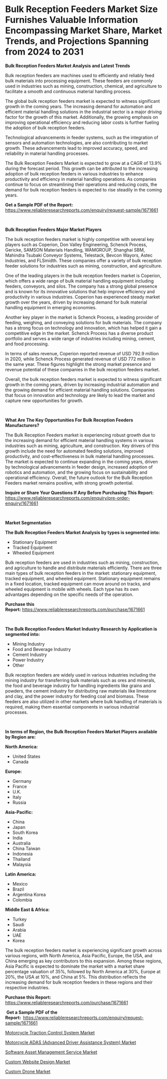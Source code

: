 <p><h1>Bulk Reception Feeders Market Size Furnishes Valuable Information Encompassing Market Share, Market Trends, and Projections Spanning from 2024 to 2031</h1></p><p><strong>Bulk Reception Feeders Market Analysis and Latest Trends</strong></p>
<p><p>Bulk reception feeders are machines used to efficiently and reliably feed bulk materials into processing equipment. These feeders are commonly used in industries such as mining, construction, chemical, and agriculture to facilitate a smooth and continuous material handling process.</p><p>The global bulk reception feeders market is expected to witness significant growth in the coming years. The increasing demand for automation and efficient material handling solutions in the industrial sector is a major driving factor for the growth of this market. Additionally, the growing emphasis on improving operational efficiency and reducing labor costs is further fueling the adoption of bulk reception feeders.</p><p>Technological advancements in feeder systems, such as the integration of sensors and automation technologies, are also contributing to market growth. These advancements lead to improved accuracy, speed, and reliability in material handling processes.</p><p>The Bulk Reception Feeders Market is expected to grow at a CAGR of 13.9% during the forecast period. This growth can be attributed to the increasing adoption of bulk reception feeders in various industries to enhance productivity and efficiency in material handling operations. As companies continue to focus on streamlining their operations and reducing costs, the demand for bulk reception feeders is expected to rise steadily in the coming years.</p></p>
<p><strong>Get a Sample PDF of the Report:&nbsp;</strong> <a href="https://www.reliableresearchreports.com/enquiry/request-sample/1671661">https://www.reliableresearchreports.com/enquiry/request-sample/1671661</a></p>
<p>&nbsp;</p>
<p><strong>Bulk Reception Feeders Major Market Players</strong></p>
<p><p>The bulk reception feeders market is highly competitive with several key players such as Coperion, Don Valley Engineering, Schenck Process, Gericke, SAMSON Materials Handling, WAMGROUP, Shanghai SBM, Mahindra Tsubaki Conveyor Systems, Telestack, Bevcon Wayors, Astec Industries, and FLSmidth. These companies offer a variety of bulk reception feeder solutions for industries such as mining, construction, and agriculture.</p><p>One of the leading players in the bulk reception feeders market is Coperion, which offers a wide range of bulk material handling equipment including feeders, conveyors, and silos. The company has a strong global presence and is known for its innovative solutions that help improve efficiency and productivity in various industries. Coperion has experienced steady market growth over the years, driven by increasing demand for bulk material handling equipment in emerging economies.</p><p>Another key player in the market is Schenck Process, a leading provider of feeding, weighing, and conveying solutions for bulk materials. The company has a strong focus on technology and innovation, which has helped it gain a competitive edge in the market. Schenck Process has a diverse product portfolio and serves a wide range of industries including mining, cement, and food processing.</p><p>In terms of sales revenue, Coperion reported revenue of USD 792.9 million in 2020, while Schenck Process generated revenue of USD 772 million in the same year. These figures highlight the strong market presence and revenue potential of these companies in the bulk reception feeders market.</p><p>Overall, the bulk reception feeders market is expected to witness significant growth in the coming years, driven by increasing industrial automation and the growing demand for efficient material handling solutions. Companies that focus on innovation and technology are likely to lead the market and capture new opportunities for growth.</p></p>
<p>&nbsp;</p>
<p><strong>What Are The Key Opportunities For Bulk Reception Feeders Manufacturers?</strong></p>
<p><p>The Bulk Reception Feeders market is experiencing robust growth due to the increasing demand for efficient material handling systems in various industries such as mining, agriculture, and construction. Key drivers of this growth include the need for automated feeding solutions, improved productivity, and cost-effectiveness in bulk material handling processes. The market is expected to continue expanding in the coming years, driven by technological advancements in feeder design, increased adoption of robotics and automation, and the growing focus on sustainability and operational efficiency. Overall, the future outlook for the Bulk Reception Feeders market remains positive, with strong growth potential.</p></p>
<p><strong>Inquire or Share Your Questions If Any Before Purchasing This Report:</strong> <a href="https://www.reliableresearchreports.com/enquiry/pre-order-enquiry/1671661">https://www.reliableresearchreports.com/enquiry/pre-order-enquiry/1671661</a></p>
<p>&nbsp;</p>
<p><strong>Market Segmentation</strong></p>
<p><strong>The Bulk Reception Feeders Market Analysis by types is segmented into:</strong></p>
<p><ul><li>Stationary Equipment</li><li>Tracked Equipment</li><li>Wheeled Equipment</li></ul></p>
<p><p>Bulk reception feeders are used in industries such as mining, construction, and agriculture to handle and distribute materials efficiently. There are three main types of bulk reception feeders in the market: stationary equipment, tracked equipment, and wheeled equipment. Stationary equipment remains in a fixed location, tracked equipment can move around on tracks, and wheeled equipment is mobile with wheels. Each type has its own advantages depending on the specific needs of the operation.</p></p>
<p><strong>Purchase this Report:&nbsp;</strong><a href="https://www.reliableresearchreports.com/purchase/1671661">https://www.reliableresearchreports.com/purchase/1671661</a></p>
<p>&nbsp;</p>
<p><strong>The Bulk Reception Feeders Market Industry Research by Application is segmented into:</strong></p>
<p><ul><li>Mining Industry</li><li>Food and Beverage Industry</li><li>Cement Industry</li><li>Power Industry</li><li>Other</li></ul></p>
<p><p>Bulk reception feeders are widely used in various industries including the mining industry for transferring bulk materials such as ores and minerals, the food and beverage industry for handling ingredients like grains and powders, the cement industry for distributing raw materials like limestone and clay, and the power industry for feeding coal and biomass. These feeders are also utilized in other markets where bulk handling of materials is required, making them essential components in various industrial processes.</p></p>
<p>&nbsp;</p>
<p><strong>In terms of Region, the Bulk Reception Feeders Market Players available by Region are:</strong></p>
<p>
    <p> <strong> North America: </strong>
        <ul>
            <li>United States</li>
            <li>Canada</li>
        </ul>
        </p> 
    <p> <strong> Europe: </strong>
        <ul>
            <li>Germany</li>
            <li>France</li>
            <li>U.K.</li>
            <li>Italy</li>
            <li>Russia</li>
        </ul>
        </p> 
    <p> <strong> Asia-Pacific: </strong>
        <ul>
            <li>China</li>
            <li>Japan</li>
            <li>South Korea</li>
            <li>India</li>
            <li>Australia</li>
            <li>China Taiwan</li>
            <li>Indonesia</li>
            <li>Thailand</li>
            <li>Malaysia</li>
        </ul>
        </p> 
    <p> <strong> Latin America: </strong>
        <ul>
            <li>Mexico</li>
            <li>Brazil</li>
            <li>Argentina Korea</li>
            <li>Colombia</li>
        </ul>
        </p> 
    <p> <strong> Middle East & Africa: </strong>
        <ul>
            <li>Turkey</li>
            <li>Saudi</li>
            <li>Arabia</li>
            <li>UAE</li>
            <li>Korea</li>
        </ul>
    </p>
    </p>
<p><p>The bulk reception feeders market is experiencing significant growth across various regions, with North America, Asia Pacific, Europe, the USA, and China emerging as key contributors to this expansion. Among these regions, Asia Pacific is expected to dominate the market with a market share percentage valuation of 35%, followed by North America at 30%, Europe at 20%, the USA at 10%, and China at 5%. This distribution reflects the increasing demand for bulk reception feeders in these regions and their respective industries.</p></p>
<p><strong>Purchase this Report: </strong><a href="https://www.reliableresearchreports.com/purchase/1671661">https://www.reliableresearchreports.com/purchase/1671661</a></p>
<p>&nbsp;<strong>Get a Sample PDF of the Report:&nbsp;&nbsp;</strong><a href="https://www.reliableresearchreports.com/enquiry/request-sample/1671661">https://www.reliableresearchreports.com/enquiry/request-sample/1671661</a></p>
<p><strong></strong></p>
<p><p><a href="https://github.com/nancykennedykellievqfqt2/Market-Research-Report-List-1/blob/main/motorcycle-traction-control-system-market.md">Motorcycle Traction Control System Market</a></p><p><a href="https://github.com/seekum/Market-Research-Report-List-1/blob/main/motorcycle-adas-advanced-driver-assistance-system-market.md">Motorcycle ADAS (Advanced Driver Assistance System) Market</a></p><p><a href="https://medium.com/@terrellconn/software-asset-management-service-market-analysis-its-cagr-market-segmentation-and-global-d06e15c8aa86">Software Asset Management Service Market</a></p><p><a href="https://medium.com/@anibalstamm1912/custom-website-design-market-furnishes-information-on-market-share-market-trends-and-market-21df5fd7f423">Custom Website Design Market</a></p><p><a href="https://medium.com/@anibalstamm1912/custom-drone-market-size-and-market-trends-complete-industry-overview-2024-to-2031-b71e433baf06">Custom Drone Market</a></p></p>